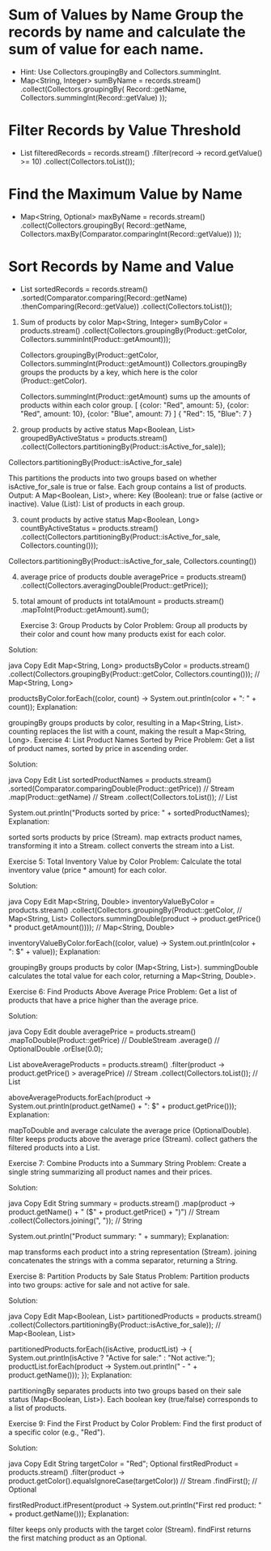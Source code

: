 # Sum of Values by Name Group the records by name and calculate the sum of value for each name.

  - Hint: Use Collectors.groupingBy and Collectors.summingInt.
  - Map<String, Integer> sumByName = records.stream()
    .collect(Collectors.groupingBy(
        Record::getName,
        Collectors.summingInt(Record::getValue)
    ));

# Filter Records by Value Threshold
  - List<Record> filteredRecords = records.stream()
    .filter(record -> record.getValue() >= 10)
    .collect(Collectors.toList());

# Find the Maximum Value by Name
 - Map<String, Optional<Record>> maxByName = records.stream()
    .collect(Collectors.groupingBy(
        Record::getName,
        Collectors.maxBy(Comparator.comparingInt(Record::getValue))
    ));

# Sort Records by Name and Value
 - List<Record> sortedRecords = records.stream()
    .sorted(Comparator.comparing(Record::getName)
        .thenComparing(Record::getValue))
    .collect(Collectors.toList());


1. Sum of products by color
   Map<String, Integer> sumByColor = products.stream()
   .collect(Collectors.groupingBy(Product::getColor, Collectors.summinInt(Product::getAmount)));


   Collectors.groupingBy(Product::getColor, Collectors.summingInt(Product::getAmount))
   Collectors.groupingBy groups the products by a key, which here is the color 
   (Product::getColor).

   Collectors.summingInt(Product::getAmount) sums up the amounts of products within each color 
   group.
   [
    {color: "Red", amount: 5},
    {color: "Red", amount: 10},
    {color: "Blue", amount: 7}
]
{
    "Red": 15,
    "Blue": 7
}

2. group products by active status
   Map<Boolean, List<Product>> groupedByActiveStatus = products.stream()
   .collect(Collectors.partitioningBy(Product::isActive_for_sale));
   
Collectors.partitioningBy(Product::isActive_for_sale)

This partitions the products into two groups based on whether isActive_for_sale is true or false.
Each group contains a list of products.
Output: A Map<Boolean, List<Product>>, where:
Key (Boolean): true or false (active or inactive).
Value (List<Product>): List of products in each group.

3. count products by active status
Map<Boolean, Long> countByActiveStatus = products.stream()
.collect(Collectors.partitioningBy(Product::isActive_for_sale, Collectors.counting()));


Collectors.partitioningBy(Product::isActive_for_sale, Collectors.counting())

4. average price of products
    double averagePrice = products.stream()
 .collect(Collectors.averagingDouble(Product::getPrice));

5. total amount of products
         int totalAmount = products.stream()
   .mapToInt(Product::getAmount).sum();









   Exercise 3: Group Products by Color
Problem: Group all products by their color and count how many products exist for each color.

Solution:

java
Copy
Edit
Map<String, Long> productsByColor = products.stream()
    .collect(Collectors.groupingBy(Product::getColor, Collectors.counting())); // Map<String, Long>

productsByColor.forEach((color, count) -> 
    System.out.println(color + ": " + count));
Explanation:

groupingBy groups products by color, resulting in a Map<String, List<Product>>.
counting replaces the list with a count, making the result a Map<String, Long>.
Exercise 4: List Product Names Sorted by Price
Problem: Get a list of product names, sorted by price in ascending order.

Solution:

java
Copy
Edit
List<String> sortedProductNames = products.stream()
    .sorted(Comparator.comparingDouble(Product::getPrice)) // Stream<Product>
    .map(Product::getName) // Stream<String>
    .collect(Collectors.toList()); // List<String>

System.out.println("Products sorted by price: " + sortedProductNames);
Explanation:

sorted sorts products by price (Stream<Product>).
map extracts product names, transforming it into a Stream<String>.
collect converts the stream into a List<String>.








Exercise 5: Total Inventory Value by Color
Problem: Calculate the total inventory value (price * amount) for each color.

Solution:

java
Copy
Edit
Map<String, Double> inventoryValueByColor = products.stream()
    .collect(Collectors.groupingBy(Product::getColor, // Map<String, List<Product>>
        Collectors.summingDouble(product -> product.getPrice() * product.getAmount()))); // Map<String, Double>

inventoryValueByColor.forEach((color, value) -> 
    System.out.println(color + ": $" + value));
Explanation:

groupingBy groups products by color (Map<String, List<Product>>).
summingDouble calculates the total value for each color, returning a Map<String, Double>.



Exercise 6: Find Products Above Average Price
Problem: Get a list of products that have a price higher than the average price.

Solution:

java
Copy
Edit
double averagePrice = products.stream()
    .mapToDouble(Product::getPrice) // DoubleStream
    .average() // OptionalDouble
    .orElse(0.0);

List<Product> aboveAverageProducts = products.stream()
    .filter(product -> product.getPrice() > averagePrice) // Stream<Product>
    .collect(Collectors.toList()); // List<Product>

aboveAverageProducts.forEach(product -> 
    System.out.println(product.getName() + ": $" + product.getPrice()));
Explanation:

mapToDouble and average calculate the average price (OptionalDouble).
filter keeps products above the average price (Stream<Product>).
collect gathers the filtered products into a List<Product>.



Exercise 7: Combine Products into a Summary String
Problem: Create a single string summarizing all product names and their prices.

Solution:

java
Copy
Edit
String summary = products.stream()
    .map(product -> product.getName() + " ($" + product.getPrice() + ")") // Stream<String>
    .collect(Collectors.joining(", ")); // String

System.out.println("Product summary: " + summary);
Explanation:

map transforms each product into a string representation (Stream<String>).
joining concatenates the strings with a comma separator, returning a String.




Exercise 8: Partition Products by Sale Status
Problem: Partition products into two groups: active for sale and not active for sale.

Solution:

java
Copy
Edit
Map<Boolean, List<Product>> partitionedProducts = products.stream()
    .collect(Collectors.partitioningBy(Product::isActive_for_sale)); // Map<Boolean, List<Product>>

partitionedProducts.forEach((isActive, productList) -> {
    System.out.println(isActive ? "Active for sale:" : "Not active:");
    productList.forEach(product -> 
        System.out.println(" - " + product.getName()));
});
Explanation:

partitioningBy separates products into two groups based on their sale status (Map<Boolean, List<Product>>).
Each boolean key (true/false) corresponds to a list of products.



Exercise 9: Find the First Product by Color
Problem: Find the first product of a specific color (e.g., "Red").

Solution:

java
Copy
Edit
String targetColor = "Red";
Optional<Product> firstRedProduct = products.stream()
    .filter(product -> product.getColor().equalsIgnoreCase(targetColor)) // Stream<Product>
    .findFirst(); // Optional<Product>

firstRedProduct.ifPresent(product -> 
    System.out.println("First red product: " + product.getName()));
Explanation:

filter keeps only products with the target color (Stream<Product>).
findFirst returns the first matching product as an Optional<Product>.












    
   
